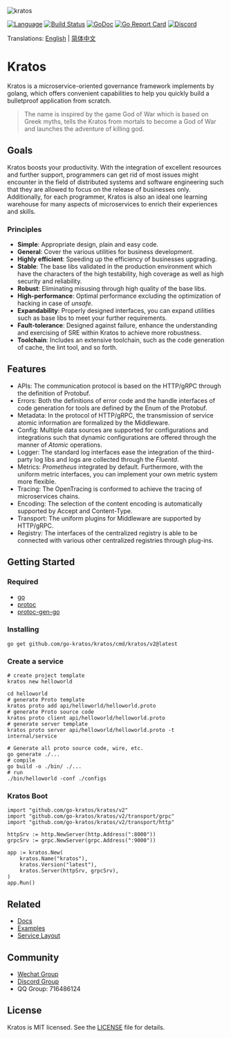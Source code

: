 ![kratos](docs/images/kratos.png) 

[![Language](https://img.shields.io/badge/Language-Go-blue.svg)](https://golang.org/)
[![Build Status](https://github.com/go-kratos/kratos/workflows/Go/badge.svg)](https://github.com/go-kratos/kratos/actions)
[![GoDoc](https://pkg.go.dev/badge/github.com/go-kratos/kratos/v2)](https://pkg.go.dev/github.com/go-kratos/kratos/v2)
[![Go Report Card](https://goreportcard.com/badge/github.com/go-kratos/kratos/v2)](https://goreportcard.com/report/github.com/go-kratos/kratos/v2)
[![Discord](https://img.shields.io/discord/766619759214854164?label=chat&logo=discord)](https://discord.gg/BWzJsUJ)

Translations: [English](README.md) | [简体中文](README_zh.md)

# Kratos
Kratos is a microservice-oriented governance framework implements by golang, which offers convenient capabilities to help you quickly build a bulletproof application from scratch.


>The name is inspired by the game God of War which is based on Greek myths, tells the Kratos from mortals to become a God of War and launches the adventure of killing god.


## Goals

Kratos boosts your productivity. With the integration of excellent resources and further support, programmers can get rid of most issues might encounter in the field of distributed systems and software engineering such that they are allowed to focus on the release of businesses only. Additionally, for each programmer, Kratos is also an ideal one learning warehouse for many aspects of microservices to enrich their experiences and skills.
### Principles

* **Simple**: Appropriate design, plain and easy code.
* **General**: Cover the various utilities for business development.
* **Highly efficient**: Speeding up the efficiency of businesses upgrading.
* **Stable**: The base libs validated in the production environment which have the characters of the high testability, high coverage as well as high security and reliability.
* **Robust**: Eliminating misusing through high quality of the base libs.
* **High-performance**: Optimal performance excluding the optimization of hacking in case of *unsafe*. 
* **Expandability**: Properly designed interfaces, you can expand utilities such as base libs to meet your further requirements.
* **Fault-tolerance**: Designed against failure, enhance the understanding and exercising of SRE within Kratos to achieve more robustness.
* **Toolchain**: Includes an extensive toolchain, such as the code generation of cache, the lint tool, and so forth.

## Features
* APIs: The communication protocol is based on the HTTP/gRPC through the definition of Protobuf.
* Errors: Both the definitions of error code and the handle interfaces of code generation for tools are defined by the Enum of the Protobuf.
* Metadata: In the protocol of HTTP/gRPC, the transmission of service atomic information are formalized by the Middleware.
* Config: Multiple data sources are supported for configurations and integrations such that dynamic configurations are offered through the manner of *Atomic* operations.
* Logger: The standard log interfaces ease the integration of the third-party log libs and logs are collected through the *Fluentd*.
* Metrics: *Prometheus* integrated by default. Furthermore, with the uniform metric interfaces, you can implement your own metric system more flexible.
* Tracing: The OpenTracing is conformed to achieve the tracing of microservices chains.
* Encoding: The selection of the content encoding is automatically supported by Accept and Content-Type.
* Transport: The uniform plugins for Middleware are supported by HTTP/gRPC.
 * Registry: The interfaces of the centralized registry is able to be connected with various other centralized registries through plug-ins.

## Getting Started
### Required
- [go](https://golang.org/dl/)
- [protoc](https://github.com/protocolbuffers/protobuf)
- [protoc-gen-go](https://github.com/protocolbuffers/protobuf-go)

### Installing
```
go get github.com/go-kratos/kratos/cmd/kratos/v2@latest
```
### Create a service
```
# create project template
kratos new helloworld

cd helloworld
# generate Proto template
kratos proto add api/helloworld/helloworld.proto
# generate Proto source code
kratos proto client api/helloworld/helloworld.proto
# generate server template
kratos proto server api/helloworld/helloworld.proto -t internal/service

# Generate all proto source code, wire, etc.
go generate ./...
# compile
go build -o ./bin/ ./...
# run
./bin/helloworld -conf ./configs
```

### Kratos Boot
```
import "github.com/go-kratos/kratos/v2"
import "github.com/go-kratos/kratos/v2/transport/grpc"
import "github.com/go-kratos/kratos/v2/transport/http"

httpSrv := http.NewServer(http.Address(":8000"))
grpcSrv := grpc.NewServer(grpc.Address(":9000"))

app := kratos.New(
    kratos.Name("kratos"),
    kratos.Version("latest"),
    kratos.Server(httpSrv, grpcSrv),
)
app.Run()
```

## Related

* [Docs](https://go-kratos.dev/)
* [Examples](./examples)
* [Service Layout](https://github.com/go-kratos/kratos-layout)

## Community
* [Wechat Group](https://github.com/go-kratos/kratos/issues/682)
* [Discord Group](https://discord.gg/BWzJsUJ)
* QQ Group: 716486124

## License
Kratos is MIT licensed. See the [LICENSE](./LICENSE) file for details.
